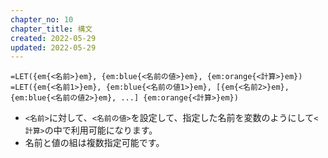 ```yaml
---
chapter_no: 10
chapter_title: 構文
created: 2022-05-29
updated: 2022-05-29
---
```

```syntax
=LET({em{<名前>}em}, {em:blue{<名前の値>}em}, {em:orange{<計算>}em})
=LET({em{<名前1>}em}, {em:blue{<名前の値1>}em}, [{em{<名前2>}em}, {em:blue{<名前の値2>}em}, ...] {em:orange{<計算>}em})
```
- `<名前>`に対して、`<名前の値>`を設定して、指定した名前を変数のようにして`<計算>`の中で利用可能になります。
- 名前と値の組は複数指定可能です。


